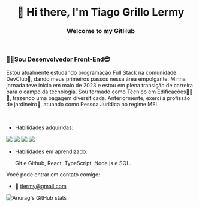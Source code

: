 <h1 align="center">👋 Hi there, I'm Tiago Grillo Lermy</h1>

<h3 align="center">Welcome to my GitHub</h3>
<br>

<h3>👨‍💻Sou Desenvolvedor Front-End😎</h3>

<p>Estou atualmente estudando programação Full Stack na comunidade DevClub🥑, dando meus primeiros passos nessa área empolgante. Minha jornada teve início em maio de 2023 e estou em plena transição de carreira para o campo da tecnologia. Sou formado como Técnico em Edificações🔨📐🏢, trazendo uma bagagem diversificada. Anteriormente, exerci a profissão de jardineiro🌱, atuando como Pessoa Jurídica no regime MEI.</p>
<br>

- Habilidades adquiridas:

<img src="https://img.shields.io/badge/HTML5-E34F26?style=for-the-badge&logo=html5&logoColor=white"> <img src="https://img.shields.io/badge/CSS3-1572B6?style=for-the-badge&logo=css3&logoColor=white"> <img src="https://img.shields.io/badge/JavaScript-F7DF1E?style=for-the-badge&logo=javascript&logoColor=black"> <img src="https://img.shields.io/badge/GitHub-100000?style=for-the-badge&logo=github&logoColor=white">
<br>

- Habilidades em aprendizado:

  Git e Github, React, TypeScript, Node.js e SQL. 

Você pode entrar em contato comigo:
- :e-mail: tlermy@gmail.com

  
![Anurag's GitHub stats](https://github-readme-stats.vercel.app/api?username=TiagoGrilloLermy&hide=contribs,prs)


